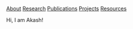 [About](README.md) [Research](README.md) [Publications](README.md) [Projects](README.md) [Resources](README.md)



Hi, I am Akash!
